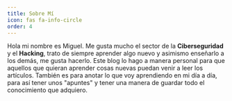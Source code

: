 ```yaml
---
title: Sobre Mí
icon: fas fa-info-circle
order: 4
---
```


Hola mi nombre es Miguel. Me gusta mucho el sector de la **Ciberseguridad** y el **Hacking**, trato de siempre aprender algo nuevo y asimismo enseñarlo a los demás, me gusta hacerlo. Este blog lo hago a manera personal para que aquellos que quieran aprender cosas nuevas puedan venir a leer los artículos. También es para anotar lo que voy aprendiendo en mi día a día, para así tener unos "apuntes" y tener una manera de guardar todo el conocimiento que adquiero.
